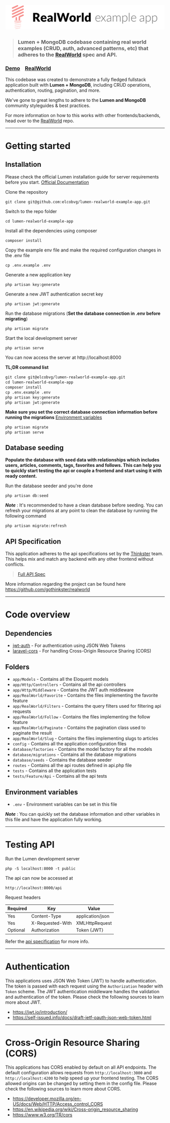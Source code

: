 # ![RealWorld Example App](logo.png)

> ### Lumen + MongoDB codebase containing real world examples (CRUD, auth, advanced patterns, etc) that adheres to the [RealWorld](https://github.com/gothinkster/realworld) spec and API.


### [Demo](https://github.com/gothinkster/realworld)&nbsp;&nbsp;&nbsp;&nbsp;[RealWorld](https://github.com/gothinkster/realworld)


This codebase was created to demonstrate a fully fledged fullstack application built with **Lumen + MongoDB**, including CRUD operations, authentication, routing, pagination, and more.

We've gone to great lengths to adhere to the **Lumen and MongoDB** community styleguides & best practices.

For more information on how to this works with other frontends/backends, head over to the [RealWorld](https://github.com/gothinkster/realworld) repo.


----------

# Getting started

## Installation

Please check the official Lumen installation guide for server requirements before you start. [Official Documentation](https://lumen.laravel.com/docs/5.5/installation)


Clone the repository

    git clone git@github.com:elcobvg/lumen-realworld-example-app.git

Switch to the repo folder

    cd lumen-realworld-example-app

Install all the dependencies using composer

    composer install

Copy the example env file and make the required configuration changes in the .env file

    cp .env.example .env

Generate a new application key

    php artisan key:generate

Generate a new JWT authentication secret key

    php artisan jwt:generate

Run the database migrations (**Set the database connection in .env before migrating**)

    php artisan migrate

Start the local development server

    php artisan serve

You can now access the server at http://localhost:8000

**TL;DR command list**

    git clone git@elcobvg/lumen-realworld-example-app.git
    cd lumen-realworld-example-app
    composer install
    cp .env.example .env
    php artisan key:generate
    php artisan jwt:generate 
    
**Make sure you set the correct database connection information before running the migrations** [Environment variables](#environment-variables)

    php artisan migrate
    php artisan serve

## Database seeding

**Populate the database with seed data with relationships which includes users, articles, comments, tags, favorites and follows. This can help you to quickly start testing the api or couple a frontend and start using it with ready content.**

Run the database seeder and you're done

    php artisan db:seed

***Note*** : It's recommended to have a clean database before seeding. You can refresh your migrations at any point to clean the database by running the following command

    php artisan migrate:refresh

## API Specification

This application adheres to the api specifications set by the [Thinkster](https://github.com/gothinkster) team. This helps mix and match any backend with any other frontend without conflicts.

> [Full API Spec](https://github.com/gothinkster/realworld/tree/master/api)

More information regarding the project can be found here https://github.com/gothinkster/realworld

----------

# Code overview

## Dependencies

- [jwt-auth](https://github.com/tymondesigns/jwt-auth) - For authentication using JSON Web Tokens
- [laravel-cors](https://github.com/barryvdh/laravel-cors) - For handling Cross-Origin Resource Sharing (CORS)

## Folders

- `app/Models` - Contains all the Eloquent models
- `app/Http/Controllers` - Contains all the api controllers
- `app/Http/Middleware` - Contains the JWT auth middleware
- `app/RealWorld/Favorite` - Contains the files implementing the favorite feature
- `app/RealWorld/Filters` - Contains the query filters used for filtering api requests
- `app/RealWorld/Follow` - Contains the files implementing the follow feature
- `app/RealWorld/Paginate` - Contains the pagination class used to paginate the result
- `app/RealWorld/Slug` - Contains the files implementing slugs to articles
- `config` - Contains all the application configuration files
- `database/factories` - Contains the model factory for all the models
- `database/migrations` - Contains all the database migrations
- `database/seeds` - Contains the database seeder
- `routes` - Contains all the api routes defined in api.php file
- `tests` - Contains all the application tests
- `tests/Feature/Api` - Contains all the api tests

## Environment variables

- `.env` - Environment variables can be set in this file

***Note*** : You can quickly set the database information and other variables in this file and have the application fully working.

----------

# Testing API

Run the Lumen development server

    php -S localhost:8000 -t public

The api can now be accessed at

    http://localhost:8000/api

Request headers

| **Required** 	| **Key**              	| **Value**            	|
|----------	|------------------	|------------------	|
| Yes      	| Content-Type     	| application/json 	|
| Yes      	| X-Requested-With 	| XMLHttpRequest   	|
| Optional 	| Authorization    	| Token {JWT}      	|

Refer the [api specification](#api-specification) for more info.

----------
 
# Authentication
 
This applications uses JSON Web Token (JWT) to handle authentication. The token is passed with each request using the `Authorization` header with `Token` scheme. The JWT authentication middleware handles the validation and authentication of the token. Please check the following sources to learn more about JWT.
 
- https://jwt.io/introduction/
- https://self-issued.info/docs/draft-ietf-oauth-json-web-token.html

----------

# Cross-Origin Resource Sharing (CORS)
 
This applications has CORS enabled by default on all API endpoints. The default configuration allows requests from `http://localhost:3000` and `http://localhost:4200` to help speed up your frontend testing. The CORS allowed origins can be changed by setting them in the config file. Please check the following sources to learn more about CORS.
 
- https://developer.mozilla.org/en-US/docs/Web/HTTP/Access_control_CORS
- https://en.wikipedia.org/wiki/Cross-origin_resource_sharing
- https://www.w3.org/TR/cors

